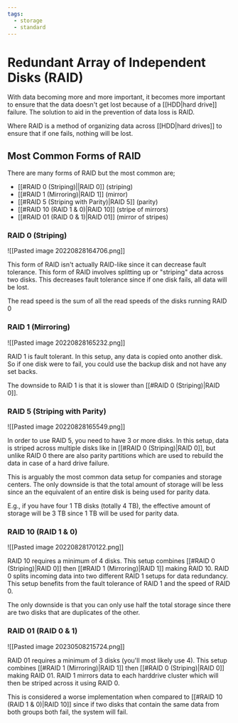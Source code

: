 ```yaml
---
tags:
  - storage
  - standard
---
```

# Redundant Array of Independent Disks (RAID)

With data becoming more and more important, it becomes more important to ensure that the data doesn't get lost because of a [[HDD|hard drive]] failure. The solution to aid in the prevention of data loss is RAID.

Where RAID is a method of organizing data across [[HDD|hard drives]] to ensure that if one fails, nothing will be lost.

## Most Common Forms of RAID

There are many forms of RAID but the most common are;

- [[#RAID 0 (Striping)||RAID 0]] (striping)
- [[#RAID 1 (Mirroring)|RAID 1]] (mirror)
- [[#RAID 5 (Striping with Parity)|RAID 5]] (parity)
- [[#RAID 10 (RAID 1 & 0)|RAID 10]] (stripe of mirrors)
- [[#RAID 01 (RAID 0 & 1)|RAID 01]] (mirror of stripes)

### RAID 0 (Striping)

![[Pasted image 20220828164706.png]]

This form of RAID isn't actually RAID-like since it can decrease fault tolerance. This form of RAID involves splitting up or "striping" data across two disks. This decreases fault tolerance since if one disk fails, all data will be lost.

The read speed is the sum of all the read speeds of the disks running RAID 0

### RAID 1 (Mirroring)

![[Pasted image 20220828165232.png]]

RAID 1 is fault tolerant. In this setup, any data is copied onto another disk. So if one disk were to fail, you could use the backup disk and not have any set backs.

The downside to RAID 1 is that it is slower than [[#RAID 0 (Striping)|RAID 0]].

### RAID 5 (Striping with Parity)

![[Pasted image 20220828165549.png]]

In order to use RAID 5, you need to have 3 or more disks. In this setup, data is striped across multiple disks like in [[#RAID 0 (Striping)|RAID 0]], but unlike RAID 0 there are also parity partitions which are used to rebuild the data in case of a hard drive failure.

This is arguably the most common data setup for companies and storage centers. The only downside is that the total amount of storage will be less since an the equivalent of an entire disk is being used for parity data.

E.g., if you have four 1 TB disks (totally 4 TB), the effective amount of storage will be 3 TB since 1 TB will be used for parity data.

### RAID 10 (RAID 1 & 0)

![[Pasted image 20220828170122.png]]

RAID 10 requires a minimum of 4 disks. This setup combines [[#RAID 0 (Striping)|RAID 0]] then [[#RAID 1 (Mirroring)|RAID 1]] making RAID 10. RAID 0 splits incoming data into two different RAID 1 setups for data redundancy. This setup benefits from the fault tolerance of RAID 1 and the speed of RAID 0.

The only downside is that you can only use half the total storage since there are two disks that are duplicates of the other.

### RAID 01 (RAID 0 & 1)

![[Pasted image 20230508215724.png]]

RAID 01 requires a minimum of 3 disks (you'll most likely use 4). This setup combines [[#RAID 1 (Mirroring)|RAID 1]] then [[#RAID 0 (Striping)|RAID 0]] making RAID 01. RAID 1 mirrors data to each harddrive cluster which will then be striped across it using RAID 0.

This is considered a worse implementation when compared to [[#RAID 10 (RAID 1 & 0)|RAID 10]] since if two disks that contain the same data from both groups both fail, the system will fail.
